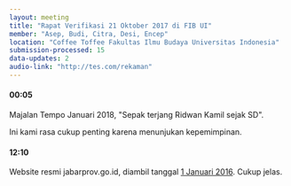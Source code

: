 ```yaml
---
layout: meeting
title: "Rapat Verifikasi 21 Oktober 2017 di FIB UI"
member: "Asep, Budi, Citra, Desi, Encep"
location: "Coffee Toffee Fakultas Ilmu Budaya Universitas Indonesia"
submission-processed: 15
data-updates: 2
audio-link: "http://tes.com/rekaman"
---
```


#### 00:05

Majalan Tempo Januari 2018, "Sepak terjang Ridwan Kamil sejak SD".

Ini kami rasa cukup penting karena menunjukan kepemimpinan.

#### 12:10

Website resmi jabarprov.go.id, diambil tanggal [1 Januari 2016](#). Cukup jelas.
